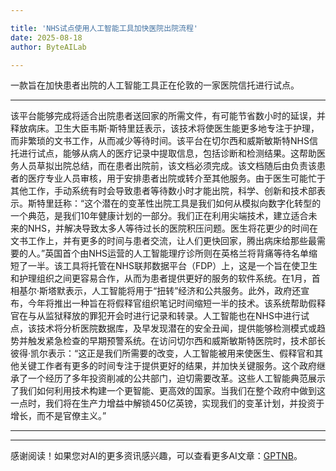 ```yaml
---

title: 'NHS试点使用人工智能工具加快医院出院流程'
date: 2025-08-18
author: ByteAILab

---
```


一款旨在加快患者出院的人工智能工具正在伦敦的一家医院信托进行试点。

---
该平台能够完成将适合出院患者送回家的所需文件，有可能节省数小时的延误，并释放病床。卫生大臣韦斯·斯特里廷表示，该技术将使医生能更多地专注于护理，而非繁琐的文书工作，从而减少等待时间。该平台在切尔西和威斯敏斯特NHS信托进行试点，能够从病人的医疗记录中提取信息，包括诊断和检测结果。这帮助医务人员草拟出院总结，而在患者出院前，该文档必须完成。该文档随后由负责该患者的医疗专业人员审核，用于安排患者出院或转介至其他服务。由于医生可能忙于其他工作，手动系统有时会导致患者等待数小时才能出院，科学、创新和技术部表示。斯特里廷称：“这个潜在的变革性出院工具是我们如何从模拟向数字化转型的一个典范，是我们10年健康计划的一部分。我们正在利用尖端技术，建立适合未来的NHS，并解决导致太多人等待过长的医院积压问题。医生将花更少的时间在文书工作上，并有更多的时间与患者交流，让人们更快回家，腾出病床给那些最需要的人。”英国首个由NHS运营的人工智能理疗诊所则在英格兰将背痛等待名单缩短了一半。该工具将托管在NHS联邦数据平台（FDP）上，这是一个旨在使卫生和护理组织之间更容易合作，从而为患者提供更好的服务的软件系统。在1月，首相基尔·斯塔默表示，人工智能将用于“扭转”经济和公共服务。此外，政府还宣布，今年将推出一种旨在将假释官组织笔记时间缩短一半的技术。该系统帮助假释官在与从监狱释放的罪犯开会时进行记录和转录。人工智能也在NHS中进行试点，该技术将分析医院数据库，及早发现潜在的安全丑闻，提供能够检测模式或趋势并触发紧急检查的早期预警系统。在访问切尔西和威斯敏斯特医院时，技术部长彼得·凯尔表示：“这正是我们所需要的改变，人工智能被用来使医生、假释官和其他关键工作者有更多的时间专注于提供更好的结果，并加快关键服务。这个政府继承了一个经历了多年投资削减的公共部门，迫切需要改革。这些人工智能典范展示了我们如何利用技术构建一个更智能、更高效的国家。当我们在整个政府中做到这一点时，我们将在生产力增益中解锁450亿英镑，实现我们的变革计划，并投资于增长，而不是官僚主义。”

---
---
感谢阅读！如果您对AI的更多资讯感兴趣，可以查看更多AI文章：[GPTNB](https://gptnb.com)。